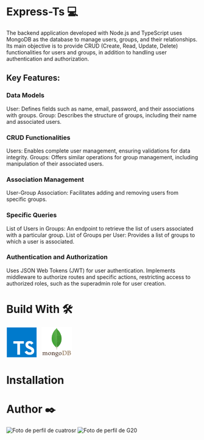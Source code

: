 
# Express-Ts 💻️
The backend application developed with Node.js and TypeScript uses MongoDB as the database to manage users, groups, and their relationships. Its main objective is to provide CRUD (Create, Read, Update, Delete) functionalities for users and groups, in addition to handling user authentication and authorization.

## Key Features: 
### Data Models
User: Defines fields such as name, email, password, and their associations with groups.
Group: Describes the structure of groups, including their name and associated users.
### CRUD Functionalities
Users: Enables complete user management, ensuring validations for data integrity.
Groups: Offers similar operations for group management, including manipulation of their associated users.
### Association Management
User-Group Association: Facilitates adding and removing users from specific groups.
### Specific Queries
List of Users in Groups: An endpoint to retrieve the list of users associated with a particular group.
List of Groups per User: Provides a list of groups to which a user is associated.
### Authentication and Authorization
Uses JSON Web Tokens (JWT) for user authentication.
Implements middleware to authorize routes and specific actions, restricting access to authorized roles, such as the superadmin role for user creation.




# Build With 🛠️
<div>
  <img src ="https://github.com/devicons/devicon/blob/master/icons/typescript/typescript-plain.svg" title= "HTMLS" alt = "HTML" width ="80" height = "80"/> &nbsp;  
<img src ="https://github.com/devicons/devicon/blob/master/icons/mongodb/mongodb-original-wordmark.svg" title= "PYTHONS" alt = "PYTHON" width ="80" height = "80"/> &nbsp;

  
  </div>


# Installation
# Author ✒️

<img src="https://avatars.githubusercontent.com/cuatrosr" alt="Foto de perfil de cuatrosr" width="80" height="80">

<img src="https://github.com/G20-00.png?size=100" alt="Foto de perfil de G20" width="80" height="80">




